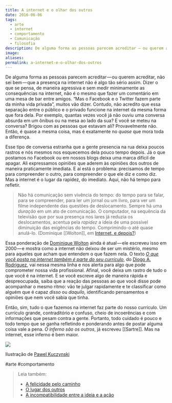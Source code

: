 ```yaml
---
title: A internet e o olhar dos outros
date: 2016-06-06
tags:
  - arte
  - internet
  - comportamento
  - Comunicação
  - filosofia
description: De alguma forma as pessoas parecem acreditar — ou querem acreditar, não sei bem — que a presença na internet não é algo tão sério assim…
image: 
aliases:
permalink: a-internet-e-o-olhar-dos-outros
---
```

De alguma forma as pessoas parecem acreditar — ou querem acreditar, não sei bem — que a presença na internet não é algo tão sério assim. Dizer o que se pensa, de maneira agressiva e sem medir minimamente as consequências na internet, não é o mesmo que fazer um comentário em uma mesa de bar entre amigos. “Mas o Facebook e o Twitter fazem parte da minha vida privada”, muitos vão dizer. Contudo, não acredito que essa separação entre o público e o privado funcione na internet da mesma forma que fora dela. Por exemplo, quantas vezes você já não ouviu uma conversa absurda em um ônibus ou na mesa ao lado da sua? E você se meteu na conversa? Brigou com as pessoas que estavam ali? Provavelmente não. Então, é quase a mesma coisa, mas é exatamente no _quase_ que mora toda a diferença.

Esse tipo de conversa estranha que a gente presencia na rua deixa poucos rastros e nós mesmos nos esquecemos dela pouco tempo depois. Já o que postamos no Facebook ou em nossos blogs deixa uma marca difícil de apagar. Ali expressamos opiniões que aderem às opiniões dos outros de maneira praticamente imediata. E aí está o problema: precisamos de tempo para compreender o outro, para compreender o que ele diz e como diz. Mas a internet é o lugar da rapidez, do imediato. Aqui, não há tempo para refletir.

> Não há comunicação sem vivência do tempo: do tempo para se falar, para se compreender, para ler um jornal ou um livro, para ver um filme independente das questões de deslocamento. Sempre há uma _duração_ em um ato de comunicação. O computador, na sequência da televisão que por sua presença nos lares já reduzia os deslocamentos, acentua pela _rapidez_ a ideia de uma possível diminuição das exigências do tempo. Comprimindo-o até quase anulá-lo. (Dominique [[Wolton]], em [Internet, e depois?](http://www.amazon.com.br/gp/product/852050339X/ref=as_li_tl?ie=UTF8&camp=1789&creative=9325&creativeASIN=852050339X&linkCode=as2&tag=marcramo-20&linkId=GTFP2OGO2I7W3PEM))

Essa ponderação de [Dominique Wolton](https://fr.wikipedia.org/wiki/Dominique_Wolton) ainda é atual — ele escreveu isso em 2000 — e mostra como a internet não deixou de ser um mistério, mesmo para aqueles que acham que entendem o que fazem nela. O texto [_O que você posta na internet também é parte do seu currículo_](https://medium.com/p/d9b8923a9970 "https://medium.com/p/d9b8923a9970"), do [Diogo A. Rodriguez](https://medium.com/u/9db3264826), vai nessa mesma linha e nos alerta para algo que pode comprometer nossa vida profissional. Afinal, você deixa um rastro de tudo o que você é na internet. E se você escreve algo de maneira rápida e despreocupada, saiba que a reação das pessoas ao que você disse pode acompanhar o mesmo ritmo: vão te julgar rapidamente e te classificar como alguém que é capaz _disso_ ou _daquilo,_ identificando pensamentos e opiniões que nem você sabia que tinha.

Então, sim, tudo o que fazemos na internet faz parte do nosso currículo. Um currículo grande, contraditório e confuso, cheio de incoerências e com informações que pesam contra a gente. Portanto, todo cuidado é pouco e todo tempo que se ganha refletindo e ponderando antes de postar alguma coisa vale a pena. _O inferno são os outros_, já escreveu [[Sartre]]. Mas na internet, esse inferno é bem maior.

<img src="/assets/img/a-internet-e-o-olhar-dos outros-medium.jpeg">

Ilustração de [Pawel Kuczynski](https://www.facebook.com/Pawel-Kuczynski-222849284410325/?fref=nf)


#arte #comportamento

> Leia também:
> - <a href="/a-felicidade-pelo-caminho">A felicidade pelo caminho</a>
> - <a href="/o-lugar-dos-outros">O lugar dos outros</a>
> - <a href="/a-incompatibilidade-entre-a-ideia-e-a-acao">A incompatibilidade entre a ideia e a ação</a>
